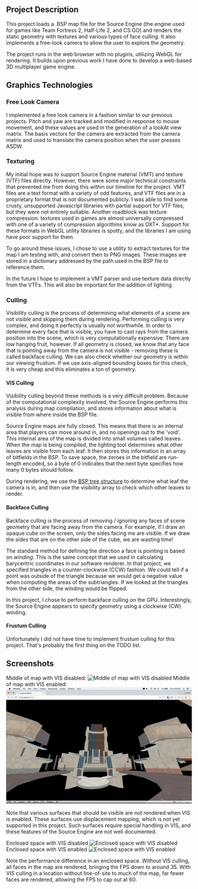## Project Description

This project loads a .BSP map file for the Source Engine (the engine used for games like Team Fortress 2, Half-Life 2, and CS:GO) and renders the static geometry with textures and various types of face culling. It also implements a free-look camera to allow the user to explore the geometry.

The project runs in the web browser with no plugins, utilizing WebGL for rendering. It builds upon previous work I have done to develop a web-based 3D multiplayer game engine.

## Graphics Technologies

### Free Look Camera

I implemented a free look camera in a fashion similar to our previous projects. Pitch and yaw are tracked and modified in response to mouse movement, and these values are used in the generation of a lookAt view matrix. The basis vectors for the camera are extracted from the camera matrix and used to translate the camera position when the user presses ASDW.

### Texturing

My initial hope was to support Source Engine material (VMT) and texture (VTF) files directly. However, there were some major technical constraints that prevented me from doing this within our timeline for the project. VMT files are a text format with a variety of odd features, and VTF files are in a proprietary format that is not documented publicly. I was able to find some crusty, unsupported Javascript libraries with partial support for VTF files, but they were not entirely suitable. Another roadblock was texture compression: textures used in games are almost universally compressed with one of a variety of compression algorithms know as DXT*. Support for these formats in WebGL utility libraries is spotty, and the libraries I am using have poor support for them.

To go around these issues, I chose to use a utility to extract textures for the map I am testing with, and convert then to PNG images. These images are stored in a dictionary addressed by the path used in the BSP file to reference them.

In the future I hope to implement a VMT parser and use texture data directly from the VTFs. This will also be important for the addition of lighting.

### Culling

Visibility culling is the process of determining what elements of a scene are not visible and skipping them during rendering. Performing culling is very complex, and doing it perfectly is usually not worthwhile. In order to determine every face that is visible, you have to cast rays from the camera position into the scene, which is very computationally expensive. There are low hanging fruit, however. If all geometry is closed, we know that any face that is pointing away from the camera is not visible - removing these is called backface culling. We can also check whether our geometry is within our viewing frustum. If we use axis-aligned bounding boxes for this check, it is very cheap and this eliminates a ton of geometry.

#### VIS Culling

Visibility culling beyond these methods is a very difficult problem. Because of the computational complexity involved, the Source Engine performs this analysis during map compilation, and stores information about what is visible from where inside the BSP file.

Source Engine maps are fully closed. This means that there is an internal area that players can move around in, and no openings out to the 'void'. This internal area of the map is divided into small volumes called leaves. When the map is being compiled, the lighting tool determines what other leaves are visible from each leaf. It then stores this information in an array of bitfields in the BSP. To save space, the zeroes in the bitfield are run-length encoded, so a byte of 0 indicates that the next byte specifies how many 0 bytes should follow.

During rendering, we use the [BSP tree structure](https://en.wikipedia.org/wiki/Binary_space_partitioning) to determine what leaf the camera is in, and then use the visibility array to check which other leaves to render.

#### Backface Culling

Backface culling is the process of removing / ignoring any faces of scene geometry that are facing away from the camera. For example, if I draw an opaque cube on the screen, only the sides facing me are visible. If we draw the sides that are on the other side of the cube, we are wasting time!

The standard method for defining the direction a face is pointing is based on *winding*. This is the same concept that we used in calculating barycentric coordinates in our software renderer. In that project, we specified triangles in a counter-clockwise (CCW) fashion. We could tell if a point was outside of the triangle because we would get a negative value when computing the areas of the subtriangles. If we looked at the triangles from the other side, the winding would be flipped.

In this project, I chose to perform backface culling on the GPU. Interestingly, the Source Engine appears to specify geometry using a clockwise (CW) winding.

#### Frustum Culling

Unfortunately I did not have time to implement frustum culling for this project. That's probably the first thing on the TODO list.

## Screenshots

Middle of map with VIS disabled:
![Middle of map with VIS disabled](img/mid-no-vis.png)
Middle of map with VIS enabled:
![Middle of map with VIS enabled](img/mid-vis.png)

Note that various surfaces that should be visible are not rendered when VIS is enabled. These surfaces use displacement mapping, which is not yet supported in this project. Such surfaces require special handling in VIS, and these features of the Source Engine are not well documented.

Enclosed space with VIS disabled
![Enclosed space with VIS disabled](img/stairs-no-vis.png)
Enclosed space with VIS enabled
![Enclosed space with VIS enabled](img/stairs-vis.png)

Note the performance difference in an enclosed space. Without VIS culling, all faces in the map are rendered, bringing the FPS down to around 35. With VIS culling in a location without line-of-site to much of the map, far fewer faces are rendered, allowing the FPS to cap out at 60.
